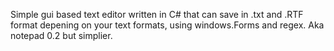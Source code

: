 Simple gui based text editor written in C# that can save in .txt and .RTF format depening on your text formats, using windows.Forms and regex. Aka notepad 0.2 but simplier.
